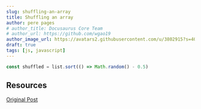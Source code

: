 ```yaml
---
slug: shuffling-an-array
title: Shuffling an array
author: pere pages
# author_title: Docusaurus Core Team
# author_url: https://github.com/wgao19
author_image_url: https://avatars2.githubusercontent.com/u/3802915?s=400&v=4
draft: true
tags: [js, javascript]
---
```


```js
const shuffled = list.sort(() => Math.random() - 0.5)
```

## Resources

[Original Post](https://flaviocopes.com/how-to-shuffle-array-javascript/)

